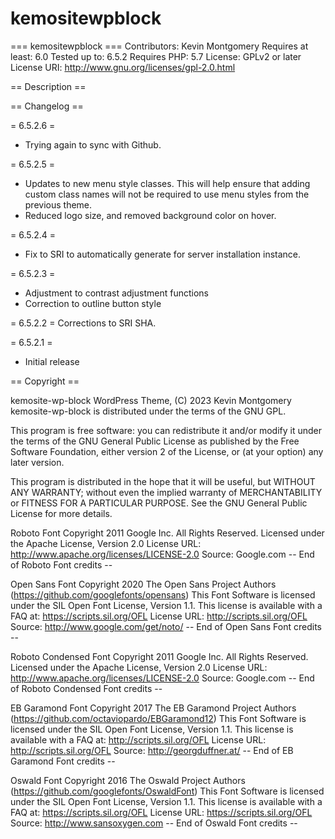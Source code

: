 # kemositewpblock

=== kemositewpblock ===
Contributors: Kevin Montgomery
Requires at least: 6.0
Tested up to: 6.5.2
Requires PHP: 5.7
License: GPLv2 or later
License URI: http://www.gnu.org/licenses/gpl-2.0.html

== Description ==



== Changelog ==

= 6.5.2.6 =
- Trying again to sync with Github.

= 6.5.2.5 =
- Updates to new menu style classes. This will help ensure that adding custom class names will not be required to use menu styles from the previous theme.
- Reduced logo size, and removed background color on hover.

= 6.5.2.4 =
- Fix to SRI to automatically generate for server installation instance.

= 6.5.2.3 =
- Adjustment to contrast adjustment functions
- Correction to outline button style

= 6.5.2.2 =
Corrections to SRI SHA.

= 6.5.2.1 =
* Initial release

== Copyright ==

kemosite-wp-block WordPress Theme, (C) 2023 Kevin Montgomery
kemosite-wp-block is distributed under the terms of the GNU GPL.

This program is free software: you can redistribute it and/or modify
it under the terms of the GNU General Public License as published by
the Free Software Foundation, either version 2 of the License, or
(at your option) any later version.

This program is distributed in the hope that it will be useful,
but WITHOUT ANY WARRANTY; without even the implied warranty of
MERCHANTABILITY or FITNESS FOR A PARTICULAR PURPOSE. See the
GNU General Public License for more details.

Roboto Font
Copyright 2011 Google Inc. All Rights Reserved. 
Licensed under the Apache License, Version 2.0 
License URL: http://www.apache.org/licenses/LICENSE-2.0 
Source: Google.com
-- End of Roboto Font credits --

Open Sans Font
Copyright 2020 The Open Sans Project Authors (https://github.com/googlefonts/opensans) 
This Font Software is licensed under the SIL Open Font License, Version 1.1. This license is available with a FAQ at: https://scripts.sil.org/OFL 
License URL: http://scripts.sil.org/OFL 
Source: http://www.google.com/get/noto/
-- End of Open Sans Font credits --

Roboto Condensed Font
Copyright 2011 Google Inc. All Rights Reserved. 
Licensed under the Apache License, Version 2.0 
License URL: http://www.apache.org/licenses/LICENSE-2.0 
Source: Google.com
-- End of Roboto Condensed Font credits --

EB Garamond Font
Copyright 2017 The EB Garamond Project Authors (https://github.com/octaviopardo/EBGaramond12) 
This Font Software is licensed under the SIL Open Font License, Version 1.1. This license is available with a FAQ at: http://scripts.sil.org/OFL 
License URL: http://scripts.sil.org/OFL 
Source: http://georgduffner.at/
-- End of EB Garamond Font credits --

Oswald Font
Copyright 2016 The Oswald Project Authors (https://github.com/googlefonts/OswaldFont) 
This Font Software is licensed under the SIL Open Font License, Version 1.1. This license is available with a FAQ at: https://scripts.sil.org/OFL 
License URL: https://scripts.sil.org/OFL 
Source: http://www.sansoxygen.com
-- End of Oswald Font credits --

